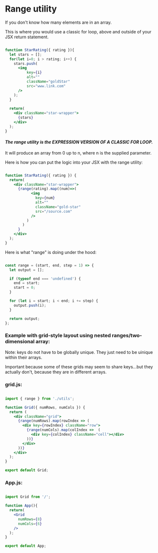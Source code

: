 # Range utility

If you don't know how many elements are in an array.

This is where you would use a classic for loop, above and outside of your JSX return statement.

```jsx

function StarRating({ rating }){
  let stars = [];
  for(let i=0; i > rating; i++) {
    stars.push(
      <img 
          key={i}
          alt=""
          className="goldStar"
          src="www.link.com"
      />
    );
  }
  
  return(
    <div className="star-wrapper">
      {stars}
    </div>
  );
}

```

#### **_The range utility is the EXPRESSION VERSION OF A CLASSIC FOR LOOP._**

It will produce an array from 0 up to n, where n is the supplied parameter.

Here is how you can put the logic into your JSX with the range utility:

```jsx

function StarRating({ rating }) {
  return(
    <div className="star-wrapper">
      {range(rating).map((num)=>(
            <img 
              key={num}
              alt=""
              className="gold-star"
              src="/source.com"
            />
          )
        )
      }
    </div>
  );
}

```

Here is what "range" is doing under the hood:

```javascript

const range = (start, end, step = 1) => {
  let output = [];

  if (typeof end === 'undefined') {
    end = start;
    start = 0;
  }

  for (let i = start; i < end; i += step) {
    output.push(i);
  }

  return output;
};

```

### Example with grid-style layout using nested ranges/two-dimensional array:

Note: keys do not have to be globally unique. They just need to be uinique within their arrays.

Important because some of these grids may seem to share keys...but they actually don't, because they are in 
different arrays.

### grid.js:

```jsx

import { range } from './utils';

function Grid({ numRows, numCols }) {
  return (
    <div className="grid">
      {range(numRows).map(rowIndex => (
        <div key={rowIndex} className="row">
          {range(numCols).map(colIndex =>  (
            <div key={colIndex} className="cell"></div>
          ))}
        </div>
      ))}
    </div>
  );
}

export default Grid;

```
### App.js:

```jsx

import Grid from '/';

function App(){
  return(
    <Grid 
      numRows={8}
      numCols={6}
    />
  );
}

export default App;


```



